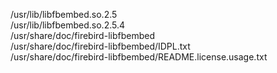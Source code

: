/usr/lib/libfbembed.so.2.5  
/usr/lib/libfbembed.so.2.5.4  
/usr/share/doc/firebird-libfbembed  
/usr/share/doc/firebird-libfbembed/IDPL.txt  
/usr/share/doc/firebird-libfbembed/README.license.usage.txt  
